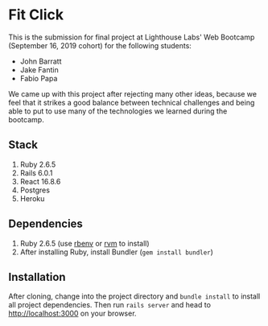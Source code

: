 # Fit Click

This is the submission for final project at Lighthouse Labs' Web Bootcamp
(September 16, 2019 cohort) for the following students:

* John Barratt
* Jake Fantin
* Fabio Papa

We came up with this project after rejecting many other ideas, because we feel
that it strikes a good balance between technical challenges and being able to
put to use many of the technologies we learned during the bootcamp.

## Stack

1. Ruby 2.6.5
1. Rails 6.0.1
1. React 16.8.6
1. Postgres
1. Heroku

## Dependencies

1. Ruby 2.6.5 (use [rbenv](https://github.com/rbenv/rbenv) or
   [rvm](https://rvm.io) to install)
1. After installing Ruby, install Bundler (`gem install bundler`)

## Installation

After cloning, change into the project directory and `bundle install` to install
all project dependencies. Then run `rails server` and head to
[http://localhost:3000](http://localhost:3000) on your browser.

